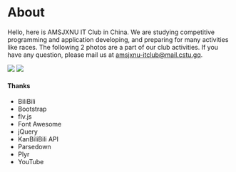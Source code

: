 # About

Hello, here is AMSJXNU IT Club in China. We are studying competitive programming and application developing, and preparing for many activities like races. The following 2 photos are a part of our club activities. If you have any question, please mail us at amsjxnu-itclub@mail.cstu.gq.

<img src="/img/about/about/1" class="img-thumbnail img-fluid col-md-5 p-1 rounded mx-auto">
<img src="/img/about/about/2" class="img-thumbnail img-fluid col-md-5 p-1 rounded mx-auto">

<div class="mt-3"></div>

#### Thanks
- BiliBili
- Bootstrap
- flv.js
- Font Awesome
- jQuery
- KanBiliBili API
- Parsedown
- Plyr
- YouTube